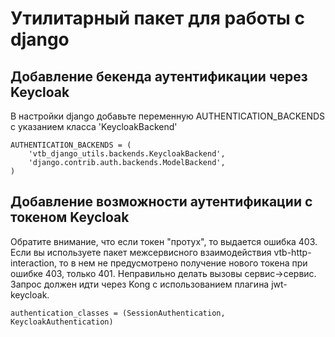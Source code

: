 # Утилитарный пакет для работы с django

## Добавление бекенда аутентификации через Keycloak

В настройки django добавьте переменную AUTHENTICATION_BACKENDS с указанием класса 'KeycloakBackend'

```
AUTHENTICATION_BACKENDS = (
    'vtb_django_utils.backends.KeycloakBackend',
    'django.contrib.auth.backends.ModelBackend',
)
```

## Добавление возможности аутентификации с токеном Keycloak
Обратите внимание, что если токен "протух", то выдается ошибка 403. 
Если вы используете пакет межсервисного взаимодействия vtb-http-interaction, 
то в нем не предусмотрено получение нового токена при ошибке 403, только 401. Неправильно делать вызовы сервис->сервис. 
Запрос должен идти через Kong с использованием плагина jwt-keycloak.
```
authentication_classes = (SessionAuthentication, KeycloakAuthentication)
```
